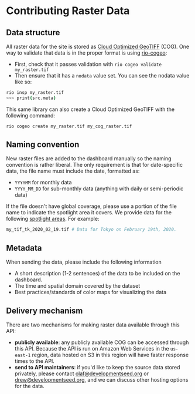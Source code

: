 # Contributing Raster Data

## Data structure
All raster data for the site is stored as [Cloud Optimized GeoTIFF](https://www.cogeo.org/) (COG). One way to validate that data is in the proper format is using [rio-cogeo](https://github.com/cogeotiff/rio-cogeo):

- First, check that it passes validation with `rio cogeo validate my_raster.tif`
- Then ensure that it has a `nodata` value set. You can see the nodata value like so:

```sh
rio insp my_raster.tif
>>> print(src.meta)
```

This same library can also create a Cloud Optimized GeoTIFF with the following command:

```sh
rio cogeo create my_raster.tif my_cog_raster.tif
```

## Naming convention

New raster files are added to the dashboard manually so the naming convention is rather liberal. The only requirement is that for date-specific data, the file name must include the date, formatted as:
- `YYYYMM` for monthly data
- `YYYY_MM_DD` for sub-monthly data (anything with daily or semi-periodic data)

If the file doesn't have global coverage, please use a portion of the file name to indicate the spotlight area it covers. We provide data for the following [spotlight areas](https://8ib71h0627.execute-api.us-east-1.amazonaws.com/v1/sites). For example:

```sh
my_tif_tk_2020_02_19.tif # Data for Tokyo on February 19th, 2020.
```

## Metadata

When sending the data, please include the following information
- A short description (1-2 sentences) of the data to be included on the dashboard.
- The time and spatial domain covered by the dataset
- Best practices/standards of color maps for visualizing the data

## Delivery mechanism

There are two mechanisms for making raster data available through this API:
- **publicly available**: any publicly available COG can be accessed through this API. Because the API is run on Amazon Web Services in the `us-east-1` region, data hosted on S3 in this region will have faster response times to the API.
- **send to API maintainers**: if you'd like to keep the source data stored privately, please contact olaf@developmentseed.org or drew@developmentseed.org, and we can discuss other hosting options for the data.
